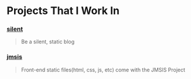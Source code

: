 # Projects That I Work In

### [silent](projects/silent/)

> Be a silent, static blog

### [jmsis](projects/jmsis/)

> Front-end static files(html, css, js, etc) come with the JMSIS Project
